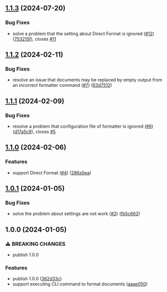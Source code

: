## [1.1.3](https://github.com/AkiraVoid-Productions/vscode-extension-format-with-cli/compare/v1.1.2...v1.1.3) (2024-07-20)

### Bug Fixes

- solve a problem that the setting about Direct Format is ignored ([#12](https://github.com/AkiraVoid-Productions/vscode-extension-format-with-cli/issues/12)) ([753215f](https://github.com/AkiraVoid-Productions/vscode-extension-format-with-cli/commit/753215f452339f31abd639370f5647b248a18f35)), closes [#11](https://github.com/AkiraVoid-Productions/vscode-extension-format-with-cli/issues/11)

## [1.1.2](https://github.com/AkiraVoid-Productions/vscode-extension-format-with-cli/compare/v1.1.1...v1.1.2) (2024-02-11)

### Bug Fixes

- resolve an issue that documents may be replaced by empty output from an incorrect formatter command ([#7](https://github.com/AkiraVoid-Productions/vscode-extension-format-with-cli/issues/7)) ([63d7512](https://github.com/AkiraVoid-Productions/vscode-extension-format-with-cli/commit/63d7512aba336cef7932cc3a906a32140e3e5477))

## [1.1.1](https://github.com/AkiraVoid-Productions/vscode-extension-format-with-cli/compare/v1.1.0...v1.1.1) (2024-02-09)

### Bug Fixes

- resolve a problem that configuration file of formatter is ignored ([#6](https://github.com/AkiraVoid-Productions/vscode-extension-format-with-cli/issues/6)) ([d17a5c9](https://github.com/AkiraVoid-Productions/vscode-extension-format-with-cli/commit/d17a5c9ff4c2640b161e4c1fd1d8a59aed489023)), closes [#5](https://github.com/AkiraVoid-Productions/vscode-extension-format-with-cli/issues/5)

## [1.1.0](https://github.com/AkiraVoid-Productions/vscode-extension-format-with-cli/compare/v1.0.1...v1.1.0) (2024-02-06)

### Features

- support Direct Format ([#4](https://github.com/AkiraVoid-Productions/vscode-extension-format-with-cli/issues/4)) ([286a5ea](https://github.com/AkiraVoid-Productions/vscode-extension-format-with-cli/commit/286a5ea4f2ae9c1cd794c15523fbb8c115a47ca6))

## [1.0.1](https://github.com/AkiraVoid-Productions/vscode-extension-format-with-cli/compare/v1.0.0...v1.0.1) (2024-01-05)

### Bug Fixes

- solve the problem about settings are not work ([#2](https://github.com/AkiraVoid-Productions/vscode-extension-format-with-cli/issues/2)) ([fb5c662](https://github.com/AkiraVoid-Productions/vscode-extension-format-with-cli/commit/fb5c662618a45587f335e8794ec950121fa24c40))

## 1.0.0 (2024-01-05)

### ⚠ BREAKING CHANGES

- publish 1.0.0

### Features

- publish 1.0.0 ([362d33c](https://github.com/AkiraVoid-Productions/vscode-extension-format-with-cli/commit/362d33cbde4a7fa885fce879fec6aff6fe8e1935))
- support executing CLI command to format documents ([aaae050](https://github.com/AkiraVoid-Productions/vscode-extension-format-with-cli/commit/aaae050d1d3cbf9080a9b37feea29167232dbc01))
